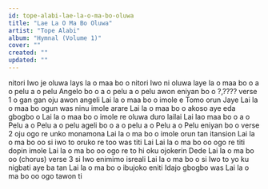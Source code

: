 ```yaml
---
id: tope-alabi-lae-la-o-ma-bo-oluwa
title: "Lae La O Ma Bo Oluwa"
artist: "Tope Alabi"
album: "Hymnal (Volume 1)"
cover: ""
created: ""
updated: ""
---
```


nitori Iwo je oluwa
lays la o maa bo o
nitori Iwo ni oluwa
laye la o maa bo o
a o pelu a o pelu Angelo bo o
a o pelu a o pelu awon eniyan bo o
?,????
verse 1
o gan gan oju awon angeli Lai la o maa bo o
imole e Tomo orun Jaye Lai la o maa bo
ogun was ninu imole arare Lai la o maa bo o
akoso aye eda gbogbo o Lai la o maa bo o
imole re oluwa duro lailai Lai lao maa bo o
a o Pelu a o Pelu a o pelu ageli bo o
a o pelu a o Pelu a o Pelu eniyan bo o
verse 2
oju ogo re unko monamona Lai la o ma bo o
imole orun tan itansion Lai la o ma bo oo
si iwo to oruko re too was titi Lai Lai la o ma bo oo
ogo re titi dopin imole Lai la o ma bo oo
ogo re to hi oku ojokerin Dede Lai la o ma bo oo
(chorus)
verse 3
si Iwo enimimo isreali Lai la o ma bo o
si Iwo to yo ku nigbati aye ba tan Lai la o ma bo o
ibujoko eniti Idajo gbogbo was Lai la o ma bo oo
ogo tawon ti